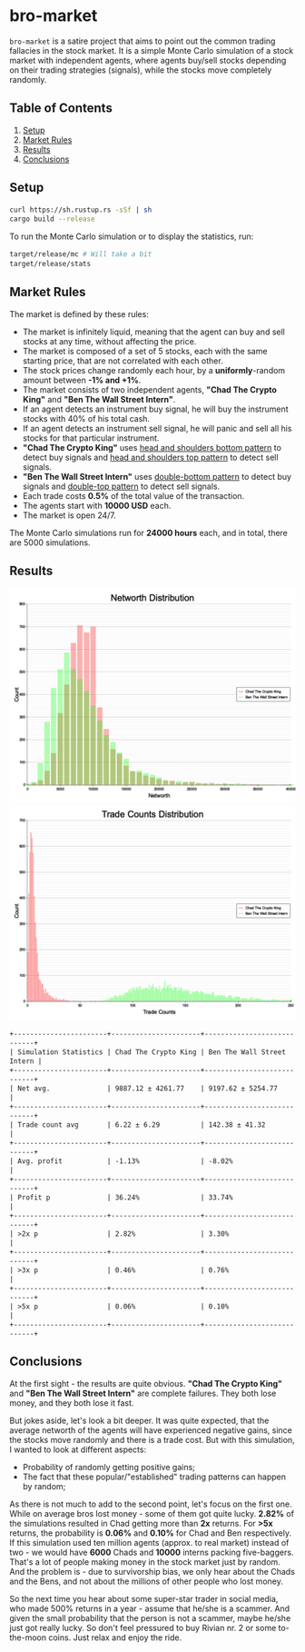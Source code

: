 # bro-market

`bro-market` is a satire project that aims to point out the common trading fallacies in the stock market. It is a simple
Monte Carlo simulation of a stock market with independent agents, where agents buy/sell stocks depending on their
trading strategies (signals), while the stocks move completely randomly.

## Table of Contents

1. [Setup](#setup)
2. [Market Rules](#market-rules)
3. [Results](#results)
4. [Conclusions](#conclusions)

## Setup

```bash
curl https://sh.rustup.rs -sSf | sh
cargo build --release
```

To run the Monte Carlo simulation or to display the statistics, run:

```bash
target/release/mc # Will take a bit
target/release/stats
```

## Market Rules

The market is defined by these rules:

- The market is infinitely liquid, meaning that the agent can buy and sell stocks at any time, without affecting the
  price.
- The market is composed of a set of 5 stocks, each with the same starting price, that are not correlated with each
  other.
- The stock prices change randomly each hour, by a **uniformly**-random amount between **-1% and +1%**.
- The market consists of two independent agents, **"Chad The Crypto King"** and **"Ben The Wall Street Intern"**.
- If an agent detects an instrument buy signal, he will buy the instrument stocks with 40% of his total cash.
- If an agent detects an instrument sell signal, he will panic and sell all his stocks for that particular instrument.
- **"Chad The Crypto King"**
  uses [head and shoulders bottom pattern](https://en.wikipedia.org/wiki/Head_and_shoulders_(chart_pattern)#Head_and_shoulders_bottom)
  to detect buy signals
  and [head and shoulders top pattern](https://en.wikipedia.org/wiki/Head_and_shoulders_(chart_pattern)#Head_and_shoulders_top)
  to detect sell signals.
- **"Ben The Wall Street Intern"**
  uses [double-bottom pattern](https://en.wikipedia.org/wiki/Double_top_and_double_bottom#Double_bottom) to detect buy
  signals and [double-top pattern](https://en.wikipedia.org/wiki/Double_top_and_double_bottom#Double_top) to detect sell
  signals.
- Each trade costs **0.5%** of the total value of the transaction.
- The agents start with **10000 USD** each.
- The market is open 24/7.

The Monte Carlo simulations run for **24000 hours** each, and in total, there are 5000 simulations.

## Results

![Network distribution](generated/networth.png)
![Trade count distribution](generated/trade_count.png)

```
+-----------------------+----------------------+----------------------------+
| Simulation Statistics | Chad The Crypto King | Ben The Wall Street Intern |
+-----------------------+----------------------+----------------------------+
| Net avg.              | 9887.12 ± 4261.77    | 9197.62 ± 5254.77          |
+-----------------------+----------------------+----------------------------+
| Trade count avg       | 6.22 ± 6.29          | 142.38 ± 41.32             |
+-----------------------+----------------------+----------------------------+
| Avg. profit           | -1.13%               | -8.02%                     |
+-----------------------+----------------------+----------------------------+
| Profit p              | 36.24%               | 33.74%                     |
+-----------------------+----------------------+----------------------------+
| >2x p                 | 2.82%                | 3.30%                      |
+-----------------------+----------------------+----------------------------+
| >3x p                 | 0.46%                | 0.76%                      |
+-----------------------+----------------------+----------------------------+
| >5x p                 | 0.06%                | 0.10%                      |
+-----------------------+----------------------+----------------------------+
```

## Conclusions

At the first sight - the results are quite obvious. **"Chad The Crypto King"** and **"Ben The Wall Street
Intern"** are complete failures. They both lose money, and they both lose it fast.

But jokes aside, let's look a bit deeper. It was quite expected, that the average networth of the agents will have
experienced negative gains, since the stocks move randomly and there is a trade cost. But with this simulation,
I wanted to look at different aspects:

- Probability of randomly getting positive gains;
- The fact that these popular/"established" trading patterns can happen by random;

As there is not much to add to the second point, let's focus on the first one. While on average bros lost money - some
of them got quite lucky. **2.82%** of the simulations resulted in Chad getting more than **2x** returns. For **>5x**
returns, the probability is **0.06%** and **0.10%** for Chad and Ben respectively. If this
simulation used ten million agents (approx. to real market) instead of two - we would have **6000** Chads
and **10000** interns packing five-baggers. That's a lot of people making money in the stock market just by
random. And the problem is - due to survivorship bias, we only hear about the Chads and the Bens, and not about the
millions of other people who lost money.

So the next time you hear about some super-star trader in social media, who made 500% returns in a year - assume that
he/she is a scammer. And given the small probability that the person is not a scammer, maybe he/she just got really
lucky. So don't feel pressured to buy Rivian nr. 2 or some to-the-moon coins. Just relax and enjoy the ride.
